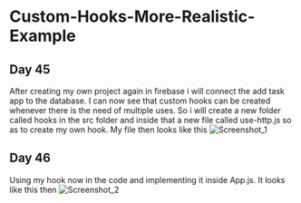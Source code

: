 # Custom-Hooks-More-Realistic-Example
## Day 45  
After creating my own project again in firebase i will connect the add task app to the database. I can now see that custom hooks can be created whenever there is the need of multiple uses. So i will create a new folder called hooks in the src folder and inside that a new file called use-http.js so as to create my own hook. My file then looks like this ![Screenshot_1](https://user-images.githubusercontent.com/90603989/177600540-ef3d1986-5d81-4be2-80cb-54170352ee38.png)  
## Day 46  
Using my hook now in the code and implementing it inside App.js. It looks like this then ![Screenshot_2](https://user-images.githubusercontent.com/90603989/177790776-a38e4a14-4673-45dc-9ffe-b4beb15bf300.png)

